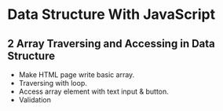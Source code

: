 # Data Structure With JavaScript

## 2 Array Traversing and Accessing in Data Structure

- Make HTML page write basic array.
- Traversing with loop.
- Access array element with text input & button.
- Validation

